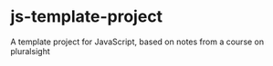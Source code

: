 # js-template-project
A template project for JavaScript, based on notes from a course on pluralsight
